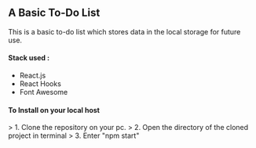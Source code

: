 <h2>A Basic To-Do List</h2>
<p>This is a basic to-do list which stores data in the local storage for future use.</p>
<h4>Stack used : </h4>
<ul>
    <li>React.js</li>
    <li>React Hooks</li>
    <li>Font Awesome</li>
</ul>

<h4>To Install on your local host</h4>
<p>
> 1. Clone the repository on your pc.
> 2. Open the directory of the cloned project in terminal
> 3. Enter "npm start"
</p>

